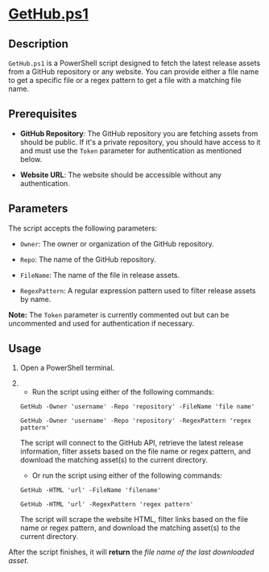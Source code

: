 # [GetHub.ps1](/appscmd/GetHub.ps1)

## Description

`GetHub.ps1` is a PowerShell script designed to fetch the latest release assets from a GitHub repository or any website. You can provide either a file name to get a specific file or a regex pattern to get a file with a matching file name.

## Prerequisites

- **GitHub Repository**: The GitHub repository you are fetching assets from should be public. If it's a private repository, you should have access to it and must use the `Token` parameter for authentication as mentioned below.

- **Website URL**: The website should be accessible without any authentication.

## Parameters

The script accepts the following parameters:

- `Owner`: The owner or organization of the GitHub repository.

- `Repo`: The name of the GitHub repository.

-  `FileName`: The name of the file in release assets. 

- `RegexPattern`: A regular expression pattern used to filter release assets by name.

**Note:** The `Token` parameter is currently commented out but can be uncommented and used for authentication if necessary.

## Usage

1. Open a PowerShell terminal.

2.
    - Run the script using either of the following commands: 

    `GetHub -Owner 'username' -Repo 'repository' -FileName 'file name'`

    `GetHub -Owner 'username' -Repo 'repository' -RegexPattern 'regex pattern'`

    The script will connect to the GitHub API, retrieve the latest release information, filter assets based on the file name or regex pattern, and download the matching asset(s) to the current directory.

    - Or run the script using either of the following commands: 

    `GetHub -HTML 'url' -FileName 'filename'`

    `GetHub -HTML 'url' -RegexPattern 'regex pattern'`

    The script will scrape the website HTML, filter links based on the file name or regex pattern, and download the matching asset(s) to the current directory.

After the script finishes, it will **return** the *file name of the last downloaded asset*.
